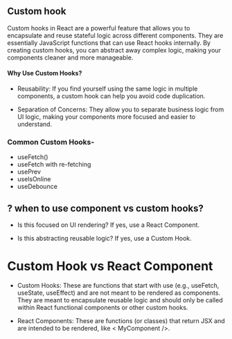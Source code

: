 ## Custom hook

Custom hooks in React are a powerful feature that allows you to encapsulate and reuse stateful logic across different components. They are essentially JavaScript functions that can use React hooks internally. By creating custom hooks, you can abstract away complex logic, making your components cleaner and more manageable.

#### Why Use Custom Hooks?
* Reusability: If you find yourself using the same logic in multiple components, a custom hook can help you avoid code duplication.

* Separation of Concerns: They allow you to separate business logic from UI logic, making your components more focused and easier to understand.


### Common Custom Hooks-
* useFetch()
* useFetch with re-fetching
* usePrev
* uselsOnline
* useDebounce


##

## ? when to use component vs custom hooks?

* Is this focused on UI rendering? If yes, use a React Component.

* Is this abstracting reusable logic? If yes, use a Custom Hook.



# 



# Custom Hook vs React Component

* Custom Hooks: These are functions that start with use (e.g., useFetch, useState, useEffect) and are not meant to be rendered as components. They are meant to encapsulate reusable logic and should only be called within React functional components or other custom hooks.

* React Components: These are functions (or classes) that return JSX and are intended to be rendered, like < MyComponent />.
